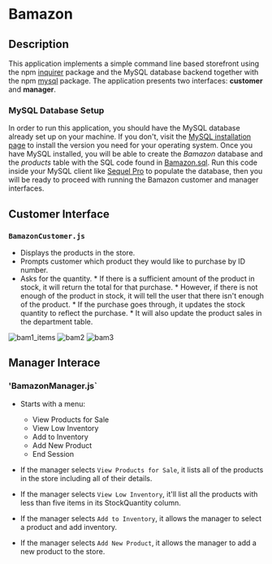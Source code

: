 # Bamazon

## Description
This application implements a simple command line based storefront using the npm [inquirer](https://www.npmjs.com/package/inquirer) package and the MySQL database backend together with the npm [mysql](https://www.npmjs.com/package/mysql) package. The application presents two interfaces: **customer** and **manager**.

### MySQL Database Setup
In order to run this application, you should have the MySQL database already set up on your machine. If you don't, visit the [MySQL installation page](https://dev.mysql.com/doc/refman/5.6/en/installing.html) to install the version you need for your operating system. Once you have MySQL installed, you will be able to create the *Bamazon* database and the *products* table with the SQL code found in [Bamazon.sql](Bamazon.sql). Run this code inside your MySQL client like [Sequel Pro](https://www.sequelpro.com/) to populate the database, then you will be ready to proceed with running the Bamazon customer and manager interfaces.

## Customer Interface
### `BamazonCustomer.js`   
* Displays the products in the store.
* Prompts customer which product they would like to purchase by ID number.
* Asks for the quantity.
      * If there is a sufficient amount of the product in stock, it will return the total for that purchase.
      * However, if there is not enough of the product in stock, it will tell the user that there isn't enough of the product.
      * If the purchase goes through, it updates the stock quantity to reflect the purchase.
      * It will also update the product sales in the department table.
      
![bam1_items](https://user-images.githubusercontent.com/44482712/53617982-1dfdd200-3baf-11e9-9b6c-c238a6b643ee.png)
![bam2](https://user-images.githubusercontent.com/44482712/53617987-21915900-3baf-11e9-884f-9f35961957e4.png)
![bam3](https://user-images.githubusercontent.com/44482712/53617990-248c4980-3baf-11e9-9ed2-23181a04c234.png)


## Manager Interace
###  'BamazonManager.js`

* Starts with a menu:
    * View Products for Sale
    * View Low Inventory
    * Add to Inventory
    * Add New Product
    * End Session

* If the manager selects `View Products for Sale`, it lists all of the products in the store including all of their details.

* If the manager selects `View Low Inventory`, it'll list all the products with less than five items in its StockQuantity column.

* If the manager selects `Add to Inventory`, it allows the manager to select a product and add inventory.

* If the manager selects `Add New Product`, it allows the manager to add a new product to the store.

